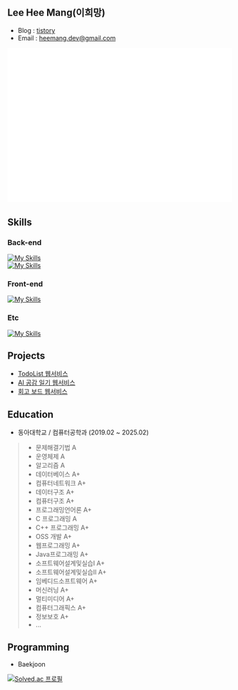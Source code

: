 ## Lee Hee Mang(이희망)
- Blog : [tistory](https://server-technology.tistory.com/)
- Email : heemang.dev@gmail.com

![](/github-metrics.svg)

## Skills
### Back-end
[![My Skills](https://skillicons.dev/icons?i=java,kotlin,spring)](https://skillicons.dev) <br/>
[![My Skills](https://skillicons.dev/icons?i=mysql,redis)](https://skillicons.dev)

### Front-end
[![My Skills](https://skillicons.dev/icons?i=js,react)](https://skillicons.dev)

### Etc
[![My Skills](https://skillicons.dev/icons?i=docker,git,githubactions,aws)](https://skillicons.dev)

## Projects 
- <a href="https://github.com/heemanglee/todobuddy-backend"> TodoList 웹서비스</a> 
- <a href="https://github.com/heemanglee/written-me"> AI 공감 일기 웹서비스</a> 
- <a href="https://github.com/donga-it-club/past-foward-backend"> 회고 보드 웹서비스</a>

## Education
- 동아대학교 / 컴퓨터공학과 (2019.02 ~ 2025.02) 
> - 문제해결기법 A
> - 운영체제 A
> - 알고리즘 A
> - 데이터베이스 A+
> - 컴퓨터네트워크 A+
> - 데이터구조 A+
> - 컴퓨터구조 A+
> - 프로그래밍언어론 A+ 
> - C 프로그래밍 A
> - C++ 프로그래밍 A+
> - OSS 개발 A+
> - 웹프로그래밍 A+
> - Java프로그래밍 A+
> - 소프트웨어설계및실습I A+
> - 소프트웨어설계및실습II A+
> - 임베디드소프트웨어 A+
> - 머신러닝 A+
> - 멀티미디어 A+
> - 컴퓨터그래픽스 A+
> - 정보보호 A+
> - ...

## Programming
- Baekjoon

[![Solved.ac 프로필](http://mazassumnida.wtf/api/v2/generate_badge?boj=heemang_dev)](https://solved.ac/heemang_dev)
